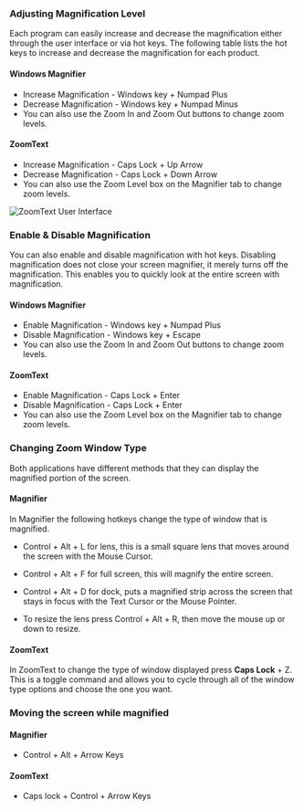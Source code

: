 ### Adjusting Magnification Level

Each program can easily increase and decrease the magnification either through the user interface or via hot keys. The following table lists the hot keys to increase and decrease the magnification for each product.

#### Windows Magnifier
- Increase Magnification - Windows key + Numpad Plus  
- Decrease Magnification - Windows key + Numpad Minus   
- You can also use the Zoom In and Zoom Out buttons to change zoom levels.

#### ZoomText
- Increase Magnification - Caps Lock + Up Arrow  
- Decrease Magnification - Caps Lock + Down Arrow  
- You can also use the Zoom Level box on the Magnifier tab to change zoom levels.  

![ZoomText User Interface](https://www.freedomscientific.com/wp-content/uploads/2019/09/ztZL.png)

### Enable & Disable Magnification

You can also enable and disable magnification with hot keys. Disabling magnification does not close your screen magnifier, it merely turns off the magnification. This enables you to quickly look at the entire screen with magnification. 

#### Windows Magnifier
- Enable Magnification - Windows key + Numpad Plus  
- Disable Magnification - Windows key + Escape   
- You can also use the Zoom In and Zoom Out buttons to change zoom levels.

#### ZoomText
- Enable Magnification - Caps Lock + Enter  
- Disable Magnification - Caps Lock + Enter  
- You can also use the Zoom Level box on the Magnifier tab to change zoom levels.

### Changing Zoom Window Type

Both applications have different methods that they can display the magnified portion of the screen.

#### Magnifier

In Magnifier the following hotkeys change the type of window that is magnified.

*   Control + Alt + L for lens, this is a small square lens that moves around the screen with the Mouse Cursor.

*   Control + Alt + F for full screen, this will magnify the entire screen.

*   Control + Alt + D for dock, puts a magnified strip across the screen that stays in focus with the Text Cursor or the Mouse Pointer.

*   To resize the lens press Control + Alt + R, then move the mouse up or down to resize.

#### ZoomText

In ZoomText to change the type of window displayed press **Caps Lock** + Z. This is a toggle command and allows you to cycle through all of the window type options and choose the one you want.

### Moving the screen while magnified

#### Magnifier
- Control + Alt + Arrow Keys  
#### ZoomText
- Caps lock + Control + Arrow Keys
